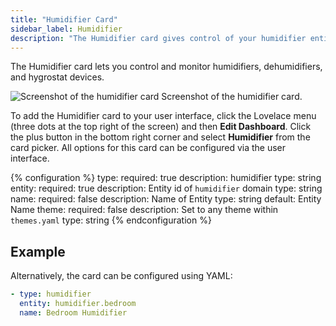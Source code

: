 ```yaml
---
title: "Humidifier Card"
sidebar_label: Humidifier
description: "The Humidifier card gives control of your humidifier entity, allowing you to change the target humidity and mode of the entity."
---
```


The Humidifier card lets you control and monitor humidifiers, dehumidifiers, and hygrostat devices.

<p class='img'>
  <img src='/images/lovelace/lovelace_humidifier_card.png' alt='Screenshot of the humidifier card'>
  Screenshot of the humidifier card.
</p>

To add the Humidifier card to your user interface, click the Lovelace menu (three dots at the top right of the screen) and then **Edit Dashboard**. Click the plus button in the bottom right corner and select **Humidifier** from the card picker. All options for this card can be configured via the user interface.

{% configuration %}
type:
  required: true
  description: humidifier
  type: string
entity:
  required: true
  description: Entity id of `humidifier` domain
  type: string
name:
  required: false
  description: Name of Entity
  type: string
  default: Entity Name
theme:
  required: false
  description: Set to any theme within `themes.yaml`
  type: string
{% endconfiguration %}

## Example

Alternatively, the card can be configured using YAML:

```yaml
- type: humidifier
  entity: humidifier.bedroom
  name: Bedroom Humidifier
```
